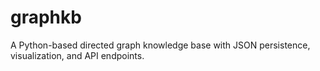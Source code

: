 # graphkb

A Python-based directed graph knowledge base with JSON persistence, visualization, and API endpoints. 